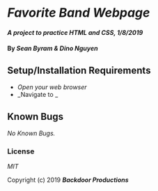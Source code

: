 # _Favorite Band Webpage_

#### _A project to practice HTML and CSS, 1/8/2019_

#### By _**Sean Byram & Dino Nguyen**_

## Setup/Installation Requirements

* _Open your web browser_
* _Navigate to _


## Known Bugs

_No Known Bugs._


### License

*MIT*

Copyright (c) 2019 **_Backdoor Productions_**
